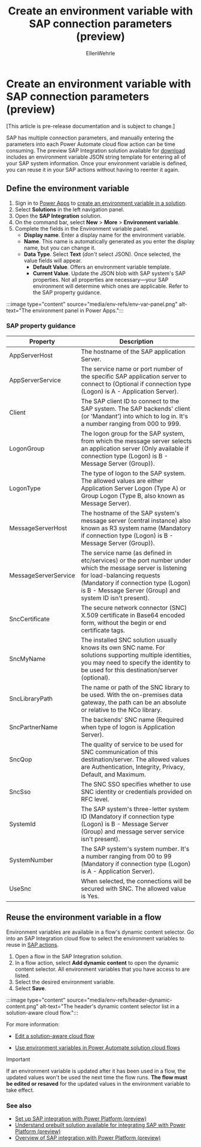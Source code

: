 ﻿---
title: Create an environment variable with SAP connection parameters (preview)
description: Create an environment variable in Power Apps that contains all of your SAP system information.
author: EllenWehrle
ms.subservice: cloud-flow
ms.topic: article
ms.tgt_pltfrm: na
ms.workload: na
ms.date: 11/01/2022
ms.author: ellenwehrle
ms.reviewer: 
  - jongilman
  - dgalitsky
search.app: 
  - Flow
search.audienceType: 
  - flowmaker
  - administrator
  - enduser

--- 
# Create an environment variable with SAP connection parameters (preview)

[This article is pre-release documentation and is subject to change.]

SAP has multiple connection parameters, and manually entering the parameters into each Power Automate cloud flow action can be time consuming. The preview SAP Integration solution available for [download](https://github.com/jongilman88/PowerPlatformSAPIntegration) includes an environment variable JSON string template for entering all of your SAP system information. Once your environment variable is defined, you can reuse it in your SAP actions without having to reenter it again.

## Define the environment variable

1. Sign in to [Power Apps](https://make.powerapps.com) to [create an environment variable in a solution](/power-apps/maker/data-platform/environmentvariables#create-an-environment-variable-in-a-solution).
1. Select **Solutions** in the left navigation panel.
1. Open the **SAP Integration** solution.
1. On the command bar, select **New** > **More** > **Environment variable**.
1. Complete the fields in the Environment variable panel.
    - **Display name**. Enter a display name for the environment variable.
    - **Name**. This name is automatically generated as you enter the display name, but you can change it.
    - **Data Type**. Select **Text** (_don't_ select JSON). Once selected, the value fields will appear.
        - **Default Value**. Offers an environment variable template.
        - **Current Value**. Update the JSON blob with SAP system's SAP properties. Not all properties are necessary—your SAP environment will determine which ones are applicable. Refer to the SAP property guidance.

 :::image type="content" source="media/env-refs/env-var-panel.png" alt-text="The environment panel in Power Apps.":::

### SAP property guidance

| Property  |Description |
|-|-|
| AppServerHost        | The hostname of the SAP application Server. |
| AppServerService     | The service name or port number of the specific SAP application server to connect to (Optional if connection type (Logon) is A - Application Server). |
| Client  | The SAP client ID to connect to the SAP system. The SAP backends' client (or 'Mandant') into which to log in. It's a number ranging from 000 to 999. |
| LogonGroup  | The logon group for the SAP system, from which the message server selects an application server (Only available if connection type (Logon) is B - Message Server (Group)). |
| LogonType   | The type of logon to the SAP system. The allowed values are either Application Server Logon (Type A) or Group Logon (Type B, also known as Message Server).|
| MessageServerHost  | The hostname of the SAP system's message server (central instance) also known as R3 system name (Mandatory if connection type (Logon) is B - Message Server (Group)).  |
| MessageServerService | The service name (as defined in etc/services) or the port number under which the message server is listening for load-balancing requests (Mandatory if connection type (Logon) is B - Message Server (Group) and system ID isn't present). |
| SncCertificate  | The secure network connector (SNC) X.509 certificate in Base64 encoded form, without the begin or end certificate tags. |
| SncMyName  | The installed SNC solution usually knows its own SNC name. For solutions supporting multiple identities, you may need to specify the identity to be used for this destination/server (optional). |
| SncLibraryPath  | The name or path of the SNC library to be used. With the on-premises data gateway, the path can be an absolute or relative to the NCo library.  |
| SncPartnerName  | The backends' SNC name (Required when type of logon is Application Server). |
| SncQop | The quality of service to be used for SNC communication of this destination/server. The allowed values are Authentication, Integrity, Privacy, Default, and Maximum. |
| SncSso  | The SNC SSO specifies whether to use SNC identity or credentials provided on RFC level.  |
| SystemId  | The SAP system's three-letter system ID (Mandatory if connection type (Logon) is B - Message Server (Group) and message server service isn't present).  |
| SystemNumber  | The SAP system's system number. It's a number ranging from 00 to 99 (Mandatory if connection type (Logon) is A - Application Server).   |
| UseSnc | When selected, the connections will be secured with SNC. The allowed value is Yes.|

## Reuse the environment variable in a flow

Environment variables are available in a flow's dynamic content selector. Go into an SAP Integration cloud flow to select the environment variables to reuse in [SAP actions](/connectors/sap/#actions).

1. Open a flow in the SAP Integration solution.
1. In a flow action, select **Add dynamic content** to open the dynamic content selector. All environment variables that you have access to are listed.
1. Select the desired environment variable.
1. Select **Save**.

 :::image type="content" source="media/env-refs/header-dynamic-content.png" alt-text="The header's dynamic content selector list in a solution-aware cloud flow.":::

For more information:

- [Edit a solution-aware cloud flow](/power-automate/edit-solution-aware-flow)

- [Use environment variables in Power Automate solution cloud flows](/power-apps/maker/data-platform/environmentvariables#use-environment-variables-in-power-automate-solution-cloud-flows)


> [!IMPORTANT]
>
> If an environment variable is updated after it has been used in a flow, the updated values won't be used the next time the flow runs. **The flow must be edited or resaved** for the updated values in the environment variable to take effect.

### See also

- [Set up SAP integration with Power Platform (preview)](set-up-prepare.md)
- [Understand prebuilt solution available for integrating SAP with Power Platform (preview)](solutions.md)
- [Overview of SAP integration with Power Platform (preview)](overview.md)
